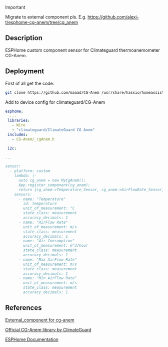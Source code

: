 > [!IMPORTANT]  
> Migrate to external component pls. E.g. https://github.com/alexi-t/esphome-cg-anem/tree/cg_anem

## Description

ESPHome custom component sensor for Climateguard thermoanemometer CG-Anem.

## Deployment

First of all get the code:
```bash
git clone https://github.com/maaad/CG-Anem /usr/share/hassio/homeassistant/esphome/CG-Anem
```
Add to device config for climateguard/CG-Anem
```yaml
esphome:
  ...
 libraries:
   - Wire
   - "climateguard/ClimateGuard CG Anem"
 includes:
   - CG-Anem/_cgAnem.h

 i2c:

...

sensor:
  - platform: custom
    lambda: |-
      auto cg_anem = new MyCgAnem();
      App.register_component(cg_anem);
      return {cg_anem->Temperature_Sensor, cg_anem->AirFlowRate_Sensor, cg_anem->AirConsumption_Sensor, cg_anem->MaxAirFlowRate_Sensor, cg_anem->MinAirFlowRate_Sensor};
    sensors:
      - name: "Temperature"
        id: temperature
        unit_of_measurement: °C
        state_class: measurement
        accuracy_decimals: 1
      - name: "AirFlow Rate"
        unit_of_measurement: m/s
        state_class: measurement
        accuracy_decimals: 1
      - name: "Air Consumption"
        unit_of_measurement: m^3/hour
        state_class: measurement
        accuracy_decimals: 1
      - name: "Max AirFlow Rate"
        unit_of_measurement: m/s
        state_class: measurement
        accuracy_decimals: 1
      - name: "Min AirFlow Rate"
        unit_of_measurement: m/s
        state_class: measurement
        accuracy_decimals: 1
```

## References

[External_component for cg-anem](https://github.com/alexi-t/esphome-cg-anem/tree/cg_anem) 

[Official CG-Anem library by ClimateGuard](https://github.com/climateguard/CG-Anem)

[ESPHome Documentation](https://esphome.io/index.html)


